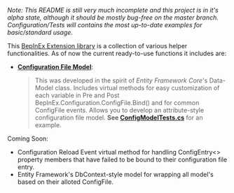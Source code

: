 *Note: This README is still very much incomplete and this project is in it's alpha state, although it should be mostly bug-free on the master branch. Configuration/Tests will contains the most up-to-date examples for basic/standard usage.*

This [BepInEx Extension library](https://github.com/BepInEx/BepInEx) is a collection of various helper functionalities. As of now the current ready-to-use functions it includes are:
-  **[Configuration File Model](https://github.com/MapleWheels/BepInEx_Extensions/blob/master/BepInEx_Extensions/Configuration/ConfigFileModel.cs)**: 
	> This was developed in the spirit of *Entity Framework Core*'s Data-Model class.
	> Includes virtual methods for easy customization of each variable in Pre and Post BepInEx.Configuration.ConfigFile.Bind() and for common ConfigFile events.
	> Allows you to develop an attribute-style configuration file model. **See [ConfigModelTests.cs](https://github.com/MapleWheels/BepInEx_Extensions/blob/master/BepInEx_Extensions/Tests/ConfigModelTests.cs)** for an example.
	

Coming Soon:
- Configuration Reload Event virtual method for handling ConfigEntry<> property members that have failed to be bound to their configuration file entry.
- Entity Framework's DbContext-style model for wrapping all model's based on their alloted ConfigFile.